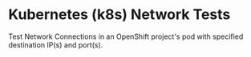 # Kubernetes (k8s) Network Tests

Test Network Connections in an OpenShift project's pod with specified
destination IP(s) and port(s).
